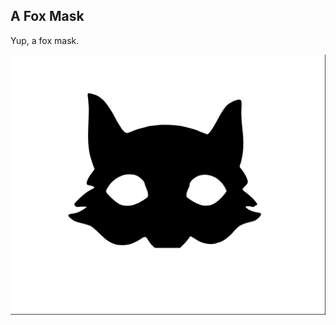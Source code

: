 ## A Fox Mask
Yup, a fox mask. 

![fox](https://github.com/venkatperi/fox-mask/blob/master/fox.svg)
